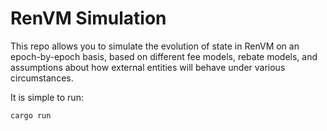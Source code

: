 # RenVM Simulation

This repo allows you to simulate the evolution of state in RenVM on an epoch-by-epoch basis, based on different fee models, rebate models, and assumptions about how external entities will behave under various circumstances.

It is simple to run:

```sh
cargo run
```
